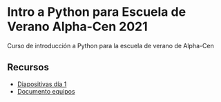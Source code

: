 # Intro a Python para Escuela de Verano Alpha-Cen 2021
Curso de introducción a Python para la escuela de verano de Alpha-Cen

## Recursos
- [Diapositivas día 1](https://docs.google.com/presentation/d/18TYKPtFDK9s0LmT4p9BDInMmllAo8qTMpYmRB0dp5m4/edit?usp=sharing)
- [Documento equipos](https://docs.google.com/spreadsheets/d/1n6chmJwuvKENi2H-uO1LPjEccLNdXUg3xi35Cuh8NIM/edit?usp=sharing)